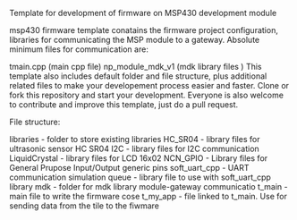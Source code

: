 Template for development of firmware on MSP430 development module

msp430 firmware template conatains the firmware project configuration, libraries for communicating the MSP module to a gateway. Absolute minimum files for communication are:

tmain.cpp (main cpp file)
np_module_mdk_v1 (mdk library files )
This template also includes default folder and file structure, plus additional related files to make your developement process easier and faster. Clone or fork this repository and start your development. Everyone is also welcome to contribute and improve this template, just do a pull request.

File structure:

libraries - folder to store existing libraries
HC_SR04 - library files for ultrasonic sensor HC SR04
I2C - library files for I2C communication
LiquidCrystal - library files for LCD 16x02
NCN_GPIO - Library files for General Prupose Input/Output generic pins
soft_uart_cpp - UART communication simulation
queue - library file to use with soft_uart_cpp library
mdk - folder for mdk library module-gateway communicatio
t_main - main file to write the firmware cose
t_my_app - file linked to t_main. Use for sending data from the tile to the fiwmare